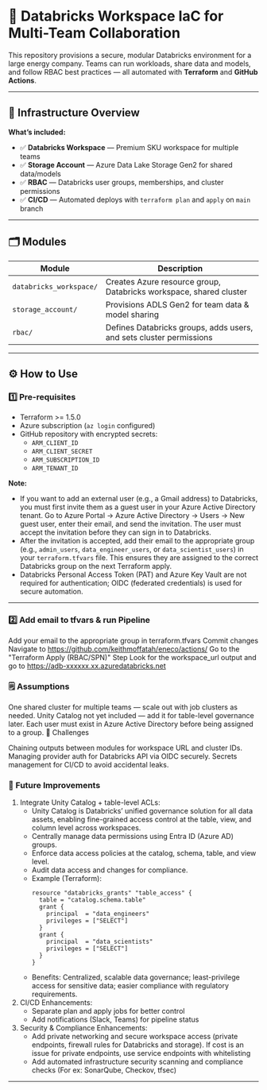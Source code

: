 # 🚀 Databricks Workspace IaC for Multi-Team Collaboration

This repository provisions a secure, modular Databricks environment for a large energy company.
Teams can run workloads, share data and models, and follow RBAC best practices — all automated with **Terraform** and **GitHub Actions**.

---

## 📌 Infrastructure Overview

**What’s included:**

- ✅ **Databricks Workspace** — Premium SKU workspace for multiple teams
- ✅ **Storage Account** — Azure Data Lake Storage Gen2 for shared data/models
- ✅ **RBAC** — Databricks user groups, memberships, and cluster permissions
- ✅ **CI/CD** — Automated deploys with `terraform plan` and `apply` on `main` branch

---

## 🗂️ Modules

| Module                  | Description                                                   |
|-------------------------|---------------------------------------------------------------|
| `databricks_workspace/` | Creates Azure resource group, Databricks workspace, shared cluster |
| `storage_account/`      | Provisions ADLS Gen2 for team data & model sharing            |
| `rbac/`                 | Defines Databricks groups, adds users, and sets cluster permissions |

---

## ⚙️ How to Use

### 1️⃣ Pre-requisites

- Terraform >= 1.5.0
- Azure subscription (`az login` configured)
- GitHub repository with encrypted secrets:
  - `ARM_CLIENT_ID`
  - `ARM_CLIENT_SECRET`
  - `ARM_SUBSCRIPTION_ID`
  - `ARM_TENANT_ID`

**Note:**
- If you want to add an external user (e.g., a Gmail address) to Databricks, you must first invite them as a guest user in your Azure Active Directory tenant. Go to Azure Portal → Azure Active Directory → Users → New guest user, enter their email, and send the invitation. The user must accept the invitation before they can sign in to Databricks.
- After the invitation is accepted, add their email to the appropriate group (e.g., `admin_users`, `data_engineer_users`, or `data_scientist_users`) in your `terraform.tfvars` file. This ensures they are assigned to the correct Databricks group on the next Terraform apply.
- Databricks Personal Access Token (PAT) and Azure Key Vault are not required for authentication; OIDC (federated credentials) is used for secure automation.

---
### 2️⃣ Add email to tfvars & run Pipeline

Add your email to the appropriate group in terraform.tfvars
Commit changes
Navigate to https://github.com/keithmoffatah/eneco/actions/
Go to the "Terraform Apply (RBAC/SPN)" Step
Look for the workspace_url output and go to https://adb-xxxxxx.xx.azuredatabricks.net


### 🗒️ Assumptions

One shared cluster for multiple teams — scale out with job clusters as needed.
Unity Catalog not yet included — add it for table-level governance later.
Each user must exist in Azure Active Directory before being assigned to a group.
🚧 Challenges

Chaining outputs between modules for workspace URL and cluster IDs.
Managing provider auth for Databricks API via OIDC securely.
Secrets management for CI/CD to avoid accidental leaks.

### 🔭 Future Improvements

1. Integrate Unity Catalog + table-level ACLs:
   - Unity Catalog is Databricks’ unified governance solution for all data assets, enabling fine-grained access control at the table, view, and column level across workspaces.
   - Centrally manage data permissions using Entra ID (Azure AD) groups.
   - Enforce data access policies at the catalog, schema, table, and view level.
   - Audit data access and changes for compliance.
   - Example (Terraform):
     ```hcl
     resource "databricks_grants" "table_access" {
       table = "catalog.schema.table"
       grant {
         principal  = "data_engineers"
         privileges = ["SELECT"]
       }
       grant {
         principal  = "data_scientists"
         privileges = ["SELECT"]
       }
     }
     ```
   - Benefits: Centralized, scalable data governance; least-privilege access for sensitive data; easier compliance with regulatory requirements.
2. CI/CD Enhancements:
   - Separate plan and apply jobs for better control
   - Add notifications (Slack, Teams) for pipeline status
3. Security & Compliance Enhancements:
   - Add private networking and secure workspace access (private endpoints, firewall rules for Databricks and storage). If cost is an issue for private endpoints, use service endpoints with whitelisting
   - Add automated infrastructure security scanning and compliance checks (For ex: SonarQube, Checkov, tfsec)

---
